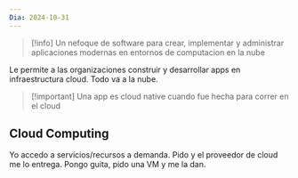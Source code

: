 ```yaml
---
Dia: 2024-10-31
---
```


>[!info] Un nefoque de software para crear, implementar y administrar aplicaciones modernas en entornos de computacion en la nube

Le permite a las organizaciones construir y desarrollar apps en infraestructura cloud.  Todo va a la nube.

>[!important]  Una app es cloud native cuando fue hecha para correr en el cloud
>
## Cloud Computing 
Yo accedo a servicios/recursos a demanda. Pido y el proveedor de cloud me lo entrega.
Pongo guita, pido una VM y me la dan.